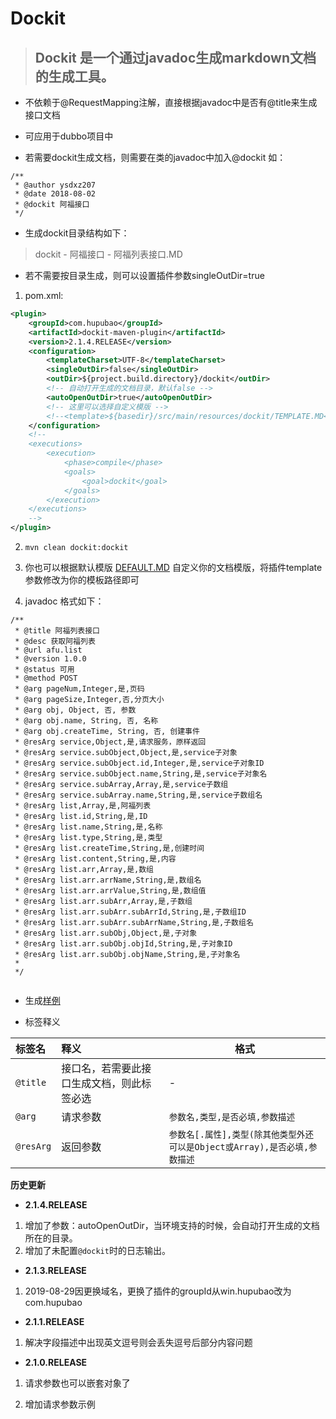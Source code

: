 # Dockit

> ## Dockit 是一个通过javadoc生成markdown文档的生成工具。

- 不依赖于@RequestMapping注解，直接根据javadoc中是否有@title来生成接口文档

- 可应用于dubbo项目中

- 若需要dockit生成文档，则需要在类的javadoc中加入@dockit
如：
```
/**
 * @author ysdxz207
 * @date 2018-08-02
 * @dockit 阿福接口
 */
```

- 生成dockit目录结构如下：

> dockit - 阿福接口 - 阿福列表接口.MD

- 若不需要按目录生成，则可以设置插件参数singleOutDir=true


1. pom.xml:

```xml
<plugin>
    <groupId>com.hupubao</groupId>
    <artifactId>dockit-maven-plugin</artifactId>
    <version>2.1.4.RELEASE</version>
    <configuration>
        <templateCharset>UTF-8</templateCharset>
        <singleOutDir>false</singleOutDir>
        <outDir>${project.build.directory}/dockit</outDir>
        <!-- 自动打开生成的文档目录，默认false -->
        <autoOpenOutDir>true</autoOpenOutDir>
        <!-- 这里可以选择自定义模版 -->
        <!--<template>${basedir}/src/main/resources/dockit/TEMPLATE.MD</template>-->
    </configuration>
    <!--
    <executions>
        <execution>
            <phase>compile</phase>
            <goals>
                <goal>dockit</goal>
            </goals>
        </execution>
    </executions>
    -->
</plugin>

```

2. `mvn clean dockit:dockit`

3. 你也可以根据默认模版 [DEFAULT.MD](https://github.com/ysdxz207/dockit/blob/master/src/main/resources/template/DEFAULT.MD)
自定义你的文档模版，将插件template参数修改为你的模板路径即可

4. javadoc 格式如下：

```
/**
 * @title 阿福列表接口
 * @desc 获取阿福列表
 * @url afu.list
 * @version 1.0.0
 * @status 可用
 * @method POST
 * @arg pageNum,Integer,是,页码
 * @arg pageSize,Integer,否,分页大小
 * @arg obj, Object, 否, 参数
 * @arg obj.name, String, 否, 名称
 * @arg obj.createTime, String, 否, 创建事件
 * @resArg service,Object,是,请求服务，原样返回
 * @resArg service.subObject,Object,是,service子对象
 * @resArg service.subObject.id,Integer,是,service子对象ID
 * @resArg service.subObject.name,String,是,service子对象名
 * @resArg service.subArray,Array,是,service子数组
 * @resArg service.subArray.name,String,是,service子数组名
 * @resArg list,Array,是,阿福列表
 * @resArg list.id,String,是,ID
 * @resArg list.name,String,是,名称
 * @resArg list.type,String,是,类型
 * @resArg list.createTime,String,是,创建时间
 * @resArg list.content,String,是,内容
 * @resArg list.arr,Array,是,数组
 * @resArg list.arr.arrName,String,是,数组名
 * @resArg list.arr.arrValue,String,是,数组值
 * @resArg list.arr.subArr,Array,是,子数组
 * @resArg list.arr.subArr.subArrId,String,是,子数组ID
 * @resArg list.arr.subArr.subArrName,String,是,子数组名
 * @resArg list.arr.subObj,Object,是,子对象
 * @resArg list.arr.subObj.objId,String,是,子对象ID
 * @resArg list.arr.subObj.objName,String,是,子对象名
 *
 */
 
 ```
 
 - 生成[样例](https://github.com/ysdxz207/dockit/blob/master/example/afu.md)
 
 - 标签释义
 
 |标签名|释义|格式|
 |:----    |:---|-----   |
 |`@title` |接口名，若需要此接口生成文档，则此标签必选| - |
 |`@arg` |请求参数| `参数名,类型,是否必填,参数描述`|
 |`@resArg` |返回参数| `参数名[.属性],类型(除其他类型外还可以是Object或Array),是否必填,参数描述`|
 
 
 
 **历史更新**
 
 - **2.1.4.RELEASE**
 
 1. 增加了参数：autoOpenOutDir，当环境支持的时候，会自动打开生成的文档所在的目录。
 2. 增加了未配置`@dockit`时的日志输出。
 
 - **2.1.3.RELEASE**
 
 1. 2019-08-29因更换域名，更换了插件的groupId从win.hupubao改为com.hupubao
 
 - **2.1.1.RELEASE**
 
 1. 解决字段描述中出现英文逗号则会丢失逗号后部分内容问题
 
 
 - **2.1.0.RELEASE**
 
 1. 请求参数也可以嵌套对象了
 
 2. 增加请求参数示例
 
 
